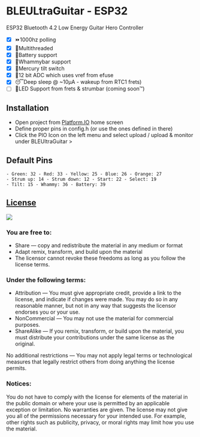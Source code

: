 

# BLEULtraGuitar - ESP32
ESP32 Bluetooth 4.2 Low Energy Guitar Hero Controller
- [x] ⏩1000hz polling
- [x] 🧵Multithreaded
- [x] 🪫Battery support
- [x] 👋Whammybar support
- [x] 🫠Mercury tilt switch
- [x] 🔬12 bit ADC which uses vref from efuse
- [x] 😴Deep sleep @ ~10µA - wakeup from RTC1 frets)
- [ ] 🚥LED Support from frets & strumbar (coming soon™️)

## Installation
- Open project from [Platform.IO](https://platformio.org/platformio-ide) home screen
- Define proper pins in config.h (or use the ones defined in there)
- Click the PIO Icon on the left menu and select upload / upload & monitor under BLEUltraGuitar >

## Default Pins
    - Green: 32 - Red: 33 - Yellow: 25 - Blue: 26 - Orange: 27 
    - Strum up: 14 - Strum down: 12 - Start: 22 - Select: 19
    - Tilt: 15 - Whammy: 36 - Battery: 39

## [ License](https://github.com/Xstasy/BLEUltraGuitar/blob/master/LICENSE.md)

![](https://upload.wikimedia.org/wikipedia/commons/thumb/1/12/Cc-by-nc-sa_icon.svg/320px-Cc-by-nc-sa_icon.svg.png)

### You are free to:
 - Share — copy and redistribute the material in any medium or format
 - Adapt remix, transform, and build upon the material
 - The licensor cannot revoke these freedoms as long as you follow the license terms.
### Under the following terms:
 - Attribution — You must give appropriate credit, provide a link to the license, and indicate if changes were made. You may do so in any reasonable manner, but not in any way that suggests the licensor endorses you or your use.
 - NonCommercial — You may not use the material for commercial purposes.
- ShareAlike — If you remix, transform, or build upon the material, you must distribute your contributions under the same license as the original.

No additional restrictions — You may not apply legal terms or technological measures that legally restrict others from doing anything the license permits.
### Notices:
You do not have to comply with the license for elements of the material in the public domain or where your use is permitted by an applicable exception or limitation.
No warranties are given. The license may not give you all of the permissions necessary for your intended use. For example, other rights such as publicity, privacy, or moral rights may limit how you use the material.